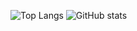 ![Top Langs](https://github-readme-stats.vercel.app/api/top-langs/?username=rsachetto&hide=html&layout=compact&langs_count=12)
![GitHub stats](https://github-readme-stats.vercel.app/api?username=rsachetto&show_icons=true&theme=radical)
